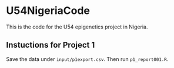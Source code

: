 # U54NigeriaCode

This is the code for the U54 epigenetics project in Nigeria.

## Instuctions for Project 1

Save the data under `input/p1export.csv`. Then run `p1_report001.R`.